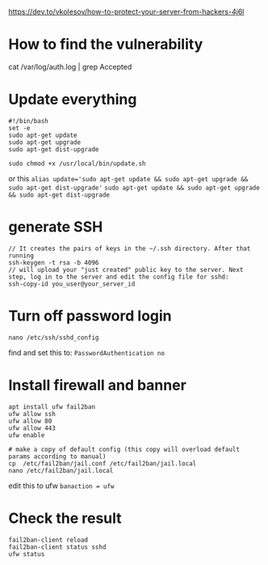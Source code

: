https://dev.to/vkolesov/how-to-protect-your-server-from-hackers-4j6l

# How to find the vulnerability

cat /var/log/auth.log | grep Accepted

# Update everything

```
#!/bin/bash
set -e
sudo apt-get update
sudo apt-get upgrade
sudo apt-get dist-upgrade
```

`sudo chmod +x /usr/local/bin/update.sh`

or this
`alias update='sudo apt-get update && sudo apt-get upgrade && sudo apt-get dist-upgrade'`
`sudo apt-get update && sudo apt-get upgrade && sudo apt-get dist-upgrade`

# generate SSH

```
// It creates the pairs of keys in the ~/.ssh directory. After that running
ssh-keygen -t rsa -b 4096
// will upload your "just created" public key to the server. Next step, log in to the server and edit the config file for sshd:
ssh-copy-id you_user@your_server_id
```

# Turn off password login

```
nano /etc/ssh/sshd_config
```

find and set this to: `PasswordAuthentication no`

# Install firewall and banner

```
apt install ufw fail2ban
ufw allow ssh
ufw allow 80
ufw allow 443
ufw enable
```

```
# make a copy of default config (this copy will overload default params according to manual)
cp  /etc/fail2ban/jail.conf /etc/fail2ban/jail.local
nano /etc/fail2ban/jail.local
```

edit this to ufw `banaction = ufw`

# Check the result

```
fail2ban-client reload
fail2ban-client status sshd
ufw status
```
